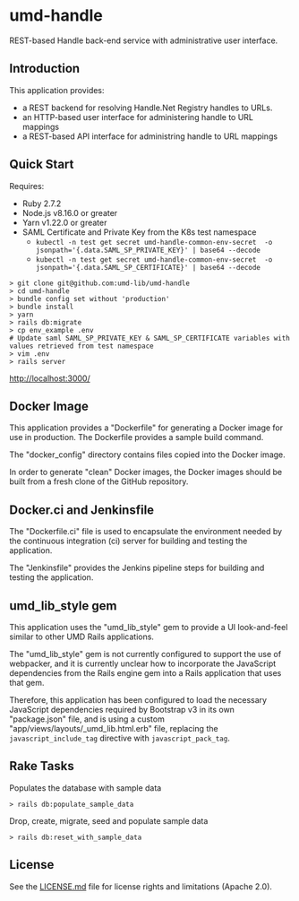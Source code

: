 # umd-handle

REST-based Handle back-end service with administrative user interface.

## Introduction

This application provides:

* a REST backend for resolving Handle.Net Registry handles to URLs.
* an HTTP-based user interface for administering handle to URL mappings
* a REST-based API interface for administring handle to URL mappings

## Quick Start

Requires:

* Ruby 2.7.2
* Node.js v8.16.0 or greater
* Yarn v1.22.0 or greater
* SAML Certificate and Private Key from the K8s test namespace
  - `kubectl -n test get secret umd-handle-common-env-secret  -o jsonpath='{.data.SAML_SP_PRIVATE_KEY}' | base64 --decode`
  - `kubectl -n test get secret umd-handle-common-env-secret  -o jsonpath='{.data.SAML_SP_CERTIFICATE}' | base64 --decode`

```
> git clone git@github.com:umd-lib/umd-handle
> cd umd-handle
> bundle config set without 'production'
> bundle install
> yarn
> rails db:migrate
> cp env_example .env
# Update saml SAML_SP_PRIVATE_KEY & SAML_SP_CERTIFICATE variables with values retrieved from test namespace
> vim .env
> rails server
```

<http://localhost:3000/>

## Docker Image

This application provides a "Dockerfile" for generating a Docker image for use
in production. The Dockerfile provides a sample build command.

The "docker_config" directory contains files copied into the Docker image.

In order to generate "clean" Docker images, the Docker images should be built
from a fresh clone of the GitHub repository.

## Docker.ci and Jenkinsfile

The "Dockerfile.ci" file is used to encapsulate the environment needed by the
continuous integration (ci) server for building and testing the application.

The "Jenkinsfile" provides the Jenkins pipeline steps for building and testing
the application.

## umd_lib_style gem

This application uses the "umd_lib_style" gem to provide a UI look-and-feel
similar to other UMD Rails applications.

The "umd_lib_style" gem is not currently configured to support the use of
webpacker, and it is currently unclear how to incorporate the JavaScript
dependencies from the Rails engine gem into a Rails application that uses
that gem.

Therefore, this application has been configured to load the necessary
JavaScript dependencies required by Bootstrap v3 in its own "package.json" file,
and is using a custom "app/views/layouts/_umd_lib.html.erb" file, replacing
the `javascript_include_tag` directive with `javascript_pack_tag`.

## Rake Tasks

Populates the database with sample data

```
> rails db:populate_sample_data
```

Drop, create, migrate, seed and populate sample data

```
> rails db:reset_with_sample_data
```

## License

See the [LICENSE.md](LICENSE.md) file for license rights and limitations
(Apache 2.0).
